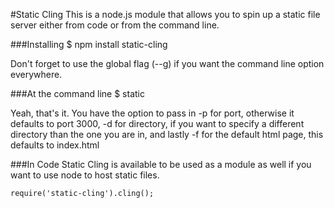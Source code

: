 #Static Cling
This is a node.js module that allows you to spin up a static file server either from code or from the command line.

###Installing
$ npm install static-cling

Don't forget to use the global flag (--g) if you want the command line option everywhere.

###At the command line
$ static 

Yeah, that's it. You have the option to pass in -p for port, otherwise it defaults to port 3000, -d for directory, if you want to specify a different directory than the one you are in, and lastly -f for the default html page, this defaults to index.html

###In Code
Static Cling is available to be used as a module as well if you want to use node to host static files.

```
require('static-cling').cling();
```